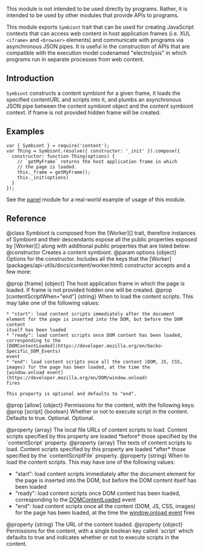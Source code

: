 <!-- contributed by Myk Melez [myk@mozilla.org] -->
<!-- contributed by Irakli Gozalishvili [gozala@mozilla.com] -->


This module is not intended to be used directly by programs.  Rather, it is
intended to be used by other modules that provide APIs to programs.


This module exports `Symbiont` trait that can be used for creating JavaScript
contexts that can access web content in host application frames (i.e. XUL
`<iframe>` and `<browser>` elements) and communicate with programs via
asynchronous JSON pipes.  It is useful in the construction of APIs that
are compatible with the execution model codenamed "electrolysis" in which
programs run in separate processes from web content.

Introduction
------------

`Symbiont` constructs a content symbiont for a given frame, it loads the
specified contentURL and scripts into it, and plumbs an asynchronous
JSON pipe between the content symbiont object and the content symbiont
context. If frame is not provided hidden frame will be created.

Examples
--------

    var { Symbiont } = require('content');
    var Thing = Symbiont.resolve({ constructor: '_init' }).compose({
      constructor: function Thing(options) {
        // `getMyFrame` returns the host application frame in which
        // the page is loaded.
        this._frame = getMyFrame();
        this._init(options)
      }
    });

See the [panel][] module for a real-world example of usage of this module.

[panel]:packages/addon-kit/docs/panel.html

Reference
---------

<api name="Symbiont">
@class
Symbiont is composed from the [Worker][] trait, therefore instances
of Symbiont and their descendants expose all the public properties
exposed by [Worker][] along with additional public properties that
are listed below:

[Worker]:packages/api-utils/docs/content/worker.html

<api name="Symbiont">
@constructor
Creates a content symbiont.
@param options {object}
  Options for the constructor. Includes all the keys that
the [Worker](packages/api-utils/docs/content/worker.html)
constructor accepts and a few more:

  @prop [frame] {object}
    The host application frame in which the page is loaded.
    If frame is not provided hidden one will be created.
  @prop [contentScriptWhen="end"] {string}
    When to load the content scripts. This may take one of the following
    values:

    * "start": load content scripts immediately after the document
    element for the page is inserted into the DOM, but before the DOM content
    itself has been loaded
    * "ready": load content scripts once DOM content has been loaded,
    corresponding to the
    [DOMContentLoaded](https://developer.mozilla.org/en/Gecko-Specific_DOM_Events)
    event
    * "end": load content scripts once all the content (DOM, JS, CSS,
    images) for the page has been loaded, at the time the
    [window.onload event](https://developer.mozilla.org/en/DOM/window.onload)
    fires

    This property is optional and defaults to "end".

  @prop [allow] {object}
    Permissions for the content, with the following keys:
      @prop [script] {boolean}
      Whether or not to execute script in the content.  Defaults to true.
      Optional.
    Optional.
</api>

<api name="contentScriptFile">
@property {array}
The local file URLs of content scripts to load.  Content scripts specified by
this property are loaded *before* those specified by the `contentScript`
property.
</api>

<api name="contentScript">
@property {array}
The texts of content scripts to load.  Content scripts specified by this
property are loaded *after* those specified by the `contentScriptFile` property.
</api>

<api name="contentScriptWhen">
@property {string}
When to load the content scripts. This may have one of the following
values:

* "start": load content scripts immediately after the document
element for the page is inserted into the DOM, but before the DOM content
itself has been loaded
* "ready": load content scripts once DOM content has been loaded,
corresponding to the
[DOMContentLoaded](https://developer.mozilla.org/en/Gecko-Specific_DOM_Events)
event
* "end": load content scripts once all the content (DOM, JS, CSS,
images) for the page has been loaded, at the time the
[window.onload event](https://developer.mozilla.org/en/DOM/window.onload)
fires

</api>

<api name="contentURL">
@property {string}
The URL of the content loaded.
</api>

<api name="allow">
@property {object}
Permissions for the content, with a single boolean key called `script` which
defaults to true and indicates whether or not to execute scripts in the
content.
</api>

</api>


